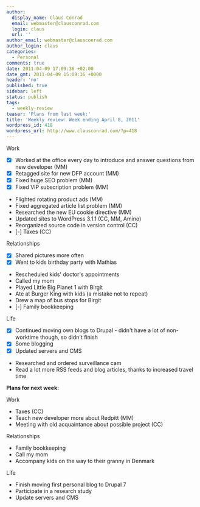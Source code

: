 ```yaml
---
author:
  display_name: Claus Conrad
  email: webmaster@clausconrad.com
  login: claus
  url: ''
author_email: webmaster@clausconrad.com
author_login: claus
categories:
  - Personal
comments: true
date: 2011-04-09 17:09:36 +02:00
date_gmt: 2011-04-09 15:09:36 +0000
header: 'no'
published: true
sidebar: left
status: publish
tags:
  - weekly-review
teaser: 'Plans from last week:'
title: 'Weekly review: Week ending April 8, 2011'
wordpress_id: 418
wordpress_url: http://www.clausconrad.com/?p=418
---
```

Work

*   [X] Worked at the office every day to introduce and answer questions from new developer (MM)
*   [X] Retagged site for new DFP account (MM)
*   [X] Fixed huge SEO problem (MM)
*   [X] Fixed VIP subscription problem (MM)
*   Flighted rotating product ads (MM)
*   Fixed aggregated article list problem (MM)
*   Researched the new EU cookie directive (MM)
*   Updated sites to WordPress 3.1.1 (CC, MM, Amino)
*   Reorganized source code in version control (CC)
*   [-] Taxes (CC)

Relationships

*   [X] Shared pictures more often
*   [X] Went to kids birthday party with Mathias
*   Rescheduled kids' doctor's appointments
*   Called my mom
*   Played Little Big Planet 1 with Birgit
*   Ate at Burger King with kids (a mistake not to repeat)
*   Drew a map of bus stops for Birgit
*   [-] Family bookkeeping

Life

*   [X] Continued moving own blogs to Drupal - didn't have a lot of non-worktime though, so didn't finish
*   [X] Some blogging
*   [X] Updated servers and CMS
*   Researched and ordered surveillance cam
*   Read a lot more RSS feeds and blog articles, thanks to increased travel time

**Plans for next week:**

Work

*   Taxes (CC)
*   Teach new developer more about Redpitt (MM)
*   Meeting with old acquaintance about possible project (CC)

Relationships

*   Family bookkeeping
*   Call my mom
*   Accompany kids on the way to their granny in Denmark

Life

*   Finish moving first personal blog to Drupal 7
*   Participate in a research study
*   Update servers and CMS
